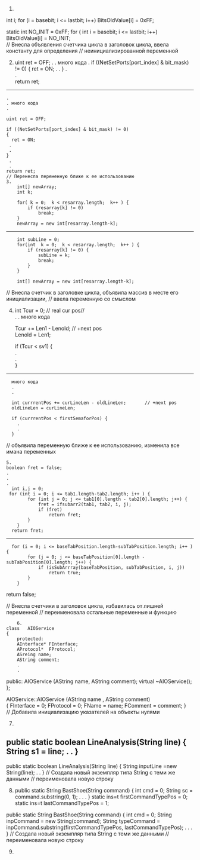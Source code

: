1.   
int i;
for (i = basebit;  i <= lastbit;  i++)
    BitsOldValue[i] = 0xFF;

static int NO_INIT   =  0xFF;
for ( int i = basebit;  i <= lastbit;  i++)
    BitsOldValue[i] = NO_INIT;  
// Внесла объявления счетчика цикла в заголовок цикла, ввела константу для определения 
// неинициализированной переменной   

2.   
    uint ret = OFF;
    .
    .  много кода
    .
    if ((NetSetPorts[port_index] & bit_mask) != 0)
    {
        ret = ON;
     .
     .
    }
    .  
    .  
    return ret;  
           
------------------------
    .    
    . много кода    
    .    
      
    uint ret = OFF;    
       
    if ((NetSetPorts[port_index] & bit_mask) != 0)    
    {    
      ret = ON;    
     .    
     .     
    }  
     .  
     . 
    return ret;  
    // Перенесла переменную ближе к ее использованию  
    3.  
        int[] newArray;
        int k;
     
        for( k = 0;  k < resarray.length;  k++ ) {
            if (resarray[k] != 0)
                break;
        }
        newArray = new int[resarray.length-k];
    
----------------------
 
        int subLine = 0;
        for(int  k = 0;  k < resarray.length;  k++ ) {
            if (resarray[k] != 0) {
                subLine = k;
                break;
            }
        }
        
        int[] newArray = new int[resarray.length-k];

// Внесла счетчик в заголовке цикла, объявила массив в месте его инициализации,
// ввела переменную  со смыслом 

4.
      int Tcur = 0;          // real cur pos//  
      .
      . много кода
  
      Tcur += Len1 - Lenold;       // +next pos  
      Lenold = Len1;  
  
      if (Tcur < sv1) {  
        .  
        .  
      }  
    
----------------------        
      много кода  
      .
      .
  
      int currrentPos += curLineLen - oldLineLen;       // +next pos  
      oldLineLen = curLineLen;  
  
      if (currrentPos < firstSemaforPos) {  
        .  
        .  
      } 
// объявила переменную ближе к ее использованию, изменила все имана переменных

        
    5.  
    boolean fret = false;  
    .  
    .  
    .  
      int i,j = 0;
     for (int i = 0; i <= tab1.length-tab2.length; i++ ) {
            for (int j = 0; j <= tab1[0].length - tab2[0].length; j++) {
                fret = ifsubarr2(tab1, tab2, i, j);
                if (fret)
                    return fret;
            }
        }
      return fret;
---------------------------------   
         
      for (i = 0; i <= baseTabPosition.length-subTabPosition.length; i++ ) {
            for (j = 0; j <= baseTabPosition[0].length - subTabPosition[0].length; j++) {
                if (isSubArrray(baseTabPosition, subTabPosition, i, j))
                    return true;
            }
        } 
  return false;

 // Внесла счетчики в заголовок цикла, избавилась от лишней переменной 
 // переименовала остальные переменные и функцию       
        
        6.
    class   AIOService     
    {
        protected:
        AInterface* FInterface;
        AProtocol*  FProtocol;
        ASreing name;
        AString comment;
        .
        .
   public:
	AIOService (AString name, AString comment);
	virtual	~AIOService();
};
    
AIOService::AIOService (AString namе , AString comment)       
{
    FInterface  = 0;
    FProtocol   = 0;
    FName = name;
    FComment = comment;
}  
// Добавила инициализацию указателей на объекты нулями

7.
 public static boolean LineAnalysis(String line)
    {
        String s1 = line;
     .
     .
    }
---------------------------
   public static boolean LineAnalysis(String line)
    {
        String inputLine =new String(line);
     .
     .
    }
// Создала новый экземпляр типа String c теми же данными
// переименовала новую строку

8.  public static String BastShoe(String command) {
        int cmd = 0;
        String sc = command.substring(0, 1);
    .
    .
    .
}
static ins=t firstCommandTypePos = 0;
static ins=t lastCommandTypePos = 1;

 public static String BastShoe(String command) {
        int cmd = 0;
        String inpCommand = new String(command);
        String typeCommand = inpCommand.substring(firstCommandTypePos, lastCommandTypePos);
    .
    .
    .
}
// Создала новый экземпляр типа String c теми же данными
// переименовала новую строку

9.



